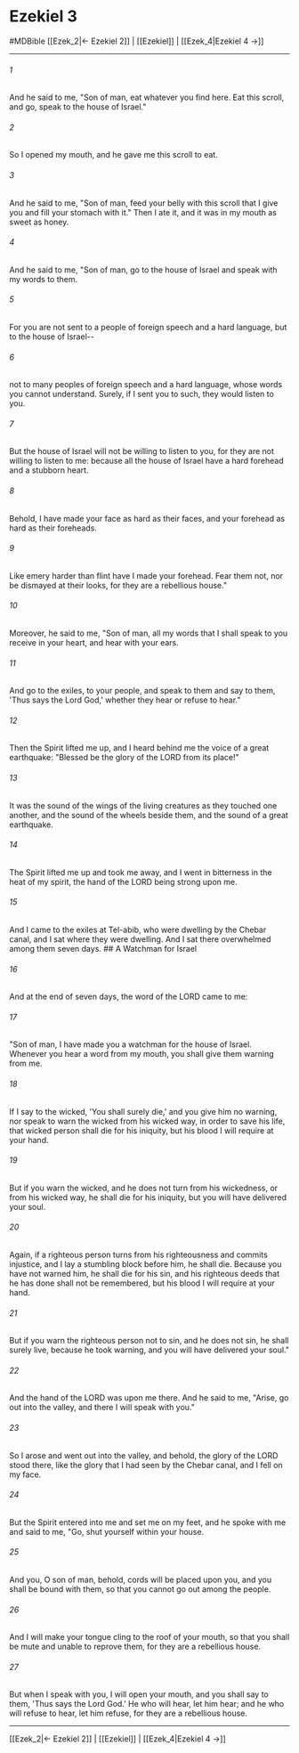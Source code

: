 # Ezekiel 3
#MDBible
[[Ezek_2|← Ezekiel 2]] | [[Ezekiel]] | [[Ezek_4|Ezekiel 4 →]]

***

###### 1 
And he said to me, "Son of man, eat whatever you find here. Eat this scroll, and go, speak to the house of Israel." 

###### 2 
So I opened my mouth, and he gave me this scroll to eat. 

###### 3 
And he said to me, "Son of man, feed your belly with this scroll that I give you and fill your stomach with it." Then I ate it, and it was in my mouth as sweet as honey. 

###### 4 
And he said to me, "Son of man, go to the house of Israel and speak with my words to them. 

###### 5 
For you are not sent to a people of foreign speech and a hard language, but to the house of Israel-- 

###### 6 
not to many peoples of foreign speech and a hard language, whose words you cannot understand. Surely, if I sent you to such, they would listen to you. 

###### 7 
But the house of Israel will not be willing to listen to you, for they are not willing to listen to me: because all the house of Israel have a hard forehead and a stubborn heart. 

###### 8 
Behold, I have made your face as hard as their faces, and your forehead as hard as their foreheads. 

###### 9 
Like emery harder than flint have I made your forehead. Fear them not, nor be dismayed at their looks, for they are a rebellious house." 

###### 10 
Moreover, he said to me, "Son of man, all my words that I shall speak to you receive in your heart, and hear with your ears. 

###### 11 
And go to the exiles, to your people, and speak to them and say to them, 'Thus says the Lord God,' whether they hear or refuse to hear." 

###### 12 
Then the Spirit lifted me up, and I heard behind me the voice of a great earthquake: "Blessed be the glory of the LORD from its place!" 

###### 13 
It was the sound of the wings of the living creatures as they touched one another, and the sound of the wheels beside them, and the sound of a great earthquake. 

###### 14 
The Spirit lifted me up and took me away, and I went in bitterness in the heat of my spirit, the hand of the LORD being strong upon me. 

###### 15 
And I came to the exiles at Tel-abib, who were dwelling by the Chebar canal, and I sat where they were dwelling. And I sat there overwhelmed among them seven days. ## A Watchman for Israel 

###### 16 
And at the end of seven days, the word of the LORD came to me: 

###### 17 
"Son of man, I have made you a watchman for the house of Israel. Whenever you hear a word from my mouth, you shall give them warning from me. 

###### 18 
If I say to the wicked, 'You shall surely die,' and you give him no warning, nor speak to warn the wicked from his wicked way, in order to save his life, that wicked person shall die for his iniquity, but his blood I will require at your hand. 

###### 19 
But if you warn the wicked, and he does not turn from his wickedness, or from his wicked way, he shall die for his iniquity, but you will have delivered your soul. 

###### 20 
Again, if a righteous person turns from his righteousness and commits injustice, and I lay a stumbling block before him, he shall die. Because you have not warned him, he shall die for his sin, and his righteous deeds that he has done shall not be remembered, but his blood I will require at your hand. 

###### 21 
But if you warn the righteous person not to sin, and he does not sin, he shall surely live, because he took warning, and you will have delivered your soul." 

###### 22 
And the hand of the LORD was upon me there. And he said to me, "Arise, go out into the valley, and there I will speak with you." 

###### 23 
So I arose and went out into the valley, and behold, the glory of the LORD stood there, like the glory that I had seen by the Chebar canal, and I fell on my face. 

###### 24 
But the Spirit entered into me and set me on my feet, and he spoke with me and said to me, "Go, shut yourself within your house. 

###### 25 
And you, O son of man, behold, cords will be placed upon you, and you shall be bound with them, so that you cannot go out among the people. 

###### 26 
And I will make your tongue cling to the roof of your mouth, so that you shall be mute and unable to reprove them, for they are a rebellious house. 

###### 27 
But when I speak with you, I will open your mouth, and you shall say to them, 'Thus says the Lord God.' He who will hear, let him hear; and he who will refuse to hear, let him refuse, for they are a rebellious house. 

***

[[Ezek_2|← Ezekiel 2]] | [[Ezekiel]] | [[Ezek_4|Ezekiel 4 →]]
